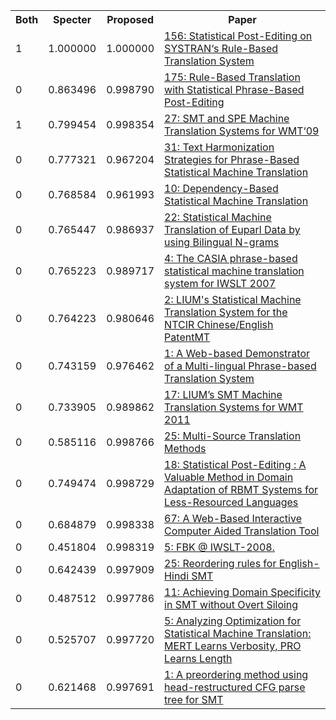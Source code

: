 <html><table><tr>
<th>Both</th>
<th>Specter</th>
<th>Proposed</th>
<th>Paper</th>
</tr>
<tr>
<td>1</td>
<td>1.000000</td>
<td>1.000000</td>
<td><a href="https://www.semanticscholar.org/paper/582b2630ebe3fe6616966b6f5ae9e205fe71d34c">156: Statistical Post-Editing on SYSTRAN‘s Rule-Based Translation System</a></td>
</tr>
<tr>
<td>0</td>
<td>0.863496</td>
<td>0.998790</td>
<td><a href="https://www.semanticscholar.org/paper/6de7f30827fed1c68a40184b76a1d32ed75f4e3e">175: Rule-Based Translation with Statistical Phrase-Based Post-Editing</a></td>
</tr>
<tr>
<td>1</td>
<td>0.799454</td>
<td>0.998354</td>
<td><a href="https://www.semanticscholar.org/paper/b7594ec51b278482cef9b1e338b5cfcc629e1655">27: SMT and SPE Machine Translation Systems for WMT‘09</a></td>
</tr>
<tr>
<td>0</td>
<td>0.777321</td>
<td>0.967204</td>
<td><a href="https://www.semanticscholar.org/paper/9f50fc7a186df8fc27b1f609e921d2d93c8093d0">31: Text Harmonization Strategies for Phrase-Based Statistical Machine Translation</a></td>
</tr>
<tr>
<td>0</td>
<td>0.768584</td>
<td>0.961993</td>
<td><a href="https://www.semanticscholar.org/paper/a306f0100b36e5f8663116156975d59c450e07ce">10: Dependency-Based Statistical Machine Translation</a></td>
</tr>
<tr>
<td>0</td>
<td>0.765447</td>
<td>0.986937</td>
<td><a href="https://www.semanticscholar.org/paper/b44c12f39b1c59579b51eec40add3c88a440a0cd">22: Statistical Machine Translation of Euparl Data by using Bilingual N-grams</a></td>
</tr>
<tr>
<td>0</td>
<td>0.765223</td>
<td>0.989717</td>
<td><a href="https://www.semanticscholar.org/paper/d01066ae47389509fc3189394c244a0a6f47b8b5">4: The CASIA phrase-based statistical machine translation system for IWSLT 2007</a></td>
</tr>
<tr>
<td>0</td>
<td>0.764223</td>
<td>0.980646</td>
<td><a href="https://www.semanticscholar.org/paper/a38fb82d9379050f6c36810628adf57a3884a46e">2: LIUM's Statistical Machine Translation System for the NTCIR Chinese/English PatentMT</a></td>
</tr>
<tr>
<td>0</td>
<td>0.743159</td>
<td>0.976462</td>
<td><a href="https://www.semanticscholar.org/paper/8db1a4bbefd968de5e0319726a1b8bccfde462b6">1: A Web-based Demonstrator of a Multi-lingual Phrase-based Translation System</a></td>
</tr>
<tr>
<td>0</td>
<td>0.733905</td>
<td>0.989862</td>
<td><a href="https://www.semanticscholar.org/paper/77b73697c8b5295a718ffef0d63a1afd489de915">17: LIUM’s SMT Machine Translation Systems for WMT 2011</a></td>
</tr>
<tr>
<td>0</td>
<td>0.585116</td>
<td>0.998766</td>
<td><a href="https://www.semanticscholar.org/paper/26e00e28b835abcfcb6d16fe0a9c2446a71081e1">25: Multi-Source Translation Methods</a></td>
</tr>
<tr>
<td>0</td>
<td>0.749474</td>
<td>0.998729</td>
<td><a href="https://www.semanticscholar.org/paper/184a354b5c9ec0565d6a001c5f53a9cc3455b9df">18: Statistical Post-Editing : A Valuable Method in Domain Adaptation of RBMT Systems for Less-Resourced Languages</a></td>
</tr>
<tr>
<td>0</td>
<td>0.684879</td>
<td>0.998338</td>
<td><a href="https://www.semanticscholar.org/paper/c28b110183a25664d191f75ac0975d1d40521a20">67: A Web-Based Interactive Computer Aided Translation Tool</a></td>
</tr>
<tr>
<td>0</td>
<td>0.451804</td>
<td>0.998319</td>
<td><a href="https://www.semanticscholar.org/paper/670db57f0206ea05c290e62cc73745fdae74abda">5: FBK @ IWSLT-2008.</a></td>
</tr>
<tr>
<td>0</td>
<td>0.642439</td>
<td>0.997909</td>
<td><a href="https://www.semanticscholar.org/paper/dcd38f8d22d98013dec219da20f43ec5c2faf998">25: Reordering rules for English-Hindi SMT</a></td>
</tr>
<tr>
<td>0</td>
<td>0.487512</td>
<td>0.997786</td>
<td><a href="https://www.semanticscholar.org/paper/741bd76dc71339f34e95978b42d720cc1d0dff4f">11: Achieving Domain Specificity in SMT without Overt Siloing</a></td>
</tr>
<tr>
<td>0</td>
<td>0.525707</td>
<td>0.997720</td>
<td><a href="https://www.semanticscholar.org/paper/3e5c13d7774ea529f33f7d99fadf5bc690761fb7">5: Analyzing Optimization for Statistical Machine Translation: MERT Learns Verbosity, PRO Learns Length</a></td>
</tr>
<tr>
<td>0</td>
<td>0.621468</td>
<td>0.997691</td>
<td><a href="https://www.semanticscholar.org/paper/3b597a7be99aab691e9c060ad96894a042dbfda0">1: A preordering method using head-restructured CFG parse tree for SMT</a></td>
</tr>
</table></html>
